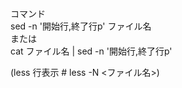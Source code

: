 コマンド  
sed -n '開始行,終了行p' ファイル名  
または  
cat ファイル名 | sed -n '開始行,終了行p'  
  
(less 行表示 # less -N <ファイル名>)
